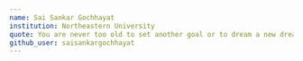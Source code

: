 ```yaml
---
name: Sai Sankar Gochhayat
institution: Northeastern University
quote: You are never too old to set another goal or to dream a new dream.
github_user: saisankargochhayat
---
```

